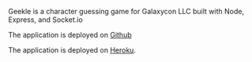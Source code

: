 Geekle is a character guessing game for Galaxycon LLC built with Node, Express, and Socket.io

The application is deployed on [Github](https://github.com/drewamunat2/summer22/tree/main/geekle.git)

The application is deployed on [Heroku](https://geekle-drewamunat2.herokuapp.com/).
